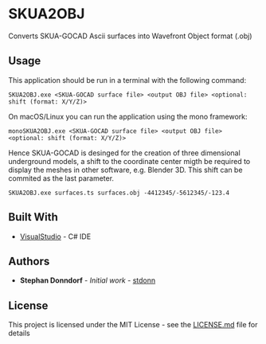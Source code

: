 # SKUA2OBJ

Converts SKUA-GOCAD Ascii surfaces into Wavefront Object format (.obj)

## Usage

This application should be run in a terminal with the following command:

```
SKUA2OBJ.exe <SKUA-GOCAD surface file> <output OBJ file> <optional: shift (format: X/Y/Z)>
```

On macOS/Linux you can run the application using the mono framework:

```
monoSKUA2OBJ.exe <SKUA-GOCAD surface file> <output OBJ file> <optional: shift (format: X/Y/Z)>
```

Hence SKUA-GOCAD is desinged for the creation of three dimensional underground models, a shift to the coordinate center migth be required to display the meshes in other software, e.g. Blender 3D.
This shift can be commited as the last parameter.

```
SKUA2OBJ.exe surfaces.ts surfaces.obj -4412345/-5612345/-123.4
```

## Built With

* [VisualStudio](http://www.visualstudio.com/) - C# IDE

## Authors

* **Stephan Donndorf** - *Initial work* - [stdonn](https://github.com/stdonn)

## License

This project is licensed under the MIT License - see the [LICENSE.md](LICENSE.md) file for details